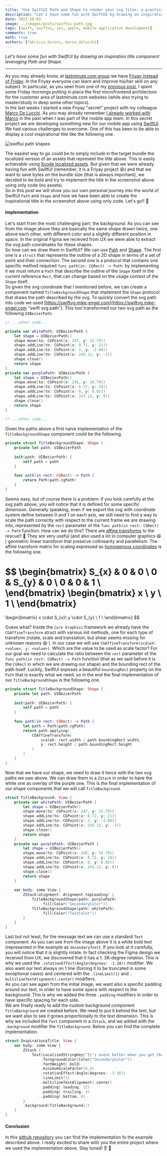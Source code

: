 ```yaml
---
title: "Use SwiftUI Path and Shape to render your svg files: a practical example"
description: "Let's have some fun with SwiftUI by drawing an inspiration title component leveraging Path and Shape."
date: 2022-10-03
image: ../images/posts/swiftui-path.jpg
tags: [swift, swiftui, ios, apple, mobile application development]
comments: true 
math: true 
authors: [fabrizio_duroni, marco_delucchi]
---
```


*Let's have some fun with SwiftUI by drawing an inspiration title component leveraging Path and Shape.*

---

As you may already know, at [lastminute.com group](https://lmgroup.lastminute.com/ "lastminute.com group") we have 
[Friyay instead of Friday](https://technology.lastminute.com/tech-learning-and-development-friyay/ "lastminute.com 
learning"). In the Friyay everyone can learn and improve his/her skill on any subject. In particular, as you seen 
from one of my [previous post](/2022/06/06/microfrontend-module-federation-dynamic-configuration/ "module 
federation"), I spent some Friday mornings putting in place the first microfrontend architecture for the customer 
area of lastminute.com websites (while also trying to master/study in deep some other topics).  
In the last weeks I started a new Friyay "secret" project with my colleague 
[Marco De Lucchi](https://www.linkedin.com/in/marcodelucchi/). As you may already remember [I already worked with 
Marco](/2020/01/18/react-native-activate-hermes/) in the past when I was part of the mobile app team. In this secret 
project we are developing something new for our mobile app 
using [SwiftUI](https://developer.apple.com/xcode/swiftui/ "swiftui"). We had various challenges to overcome. 
One of this has been to be able to display a cool inspirational title like the following one.

![swiftui path shapes](../images/posts/swiftui-path.jpg "The inspirational title we want to create")

The easiest way to go could be to simply include in the target bundle the localized version of an assets that 
represent the title above. This is easily achievable using 
[Xcode localized assets](https://developer.apple.com/documentation/xcode/localizing-assets-in-a-catalog "xcode 
localized assets"). But given that we were already having fun with SwiftUI (remember, it is a Friyay project 
:laughing:) and that we want to save bytes on the bundle size (that is always important), we decided to be bold and 
try to implement the title in the screenshot above using only code (no assets).  
So in this post we will show you our own personal journey into the world of SwiftUI `Path` and `Shape` and how we 
have been able to create the inspirational title in the screenshot above using only code. Let's go!! :rocket:

#### Implementation

Let's start from the most challenging part: the background. As you can see from the image above they are 
basically the same shape drawn twice, one above each other, with different color and a slightly different position 
in space. In the original Figma we received from UX we were able to extract the svg path coordinates for these shapes.  
So how can we draw them in SwiftUI? We can use [Path](https://developer.apple.com/documentation/swiftui/path 
"swiftui path") and [Shape](https://developer.apple.com/documentation/swiftui/shape "swiftui shape"). The first one 
is a `struct` that represents the outline of a 2D shape in terms of a set of point and their connection. The second 
one is a protocol that contains one specific method required `func path(in: CGRect) -> Path`: by implementing it we 
must return a `Path` that describe the outline of the `Shape` itself in the current reference `Rect`, that can change 
based on the usage context of the `Shape` itself.  
So given the svg coordinate that I mentioned before, we can create a component named `TitleBackgroundShape` that 
implement the `Shape` protocol that draws the path described by the svg. To quickly convert the svg path into code 
we used [https://swiftvg.mike-engel.com](https://swiftvg.mike-engel.com "swift svg path"). This tool transformed our 
two svg path as the following `UIBezierPath`. 

```swift
// ...other code...

private var whitePath: UIBezierPath {
    let shape = UIBezierPath()
    shape.move(to: CGPoint(x: 247, y: 15.79))
    shape.addLine(to: CGPoint(x: 8.72, y: 21))
    shape.addLine(to: CGPoint(x: 2, y: -2.08))
    shape.addLine(to: CGPoint(x: 245.12, y: -3))
    shape.close()
    return shape
}
private var purplePath: UIBezierPath {
    let shape = UIBezierPath()
    shape.move(to: CGPoint(x: 245, y: 18.79))
    shape.addLine(to: CGPoint(x: 6.72, y: 24))
    shape.addLine(to: CGPoint(x: 0, y: 0.92))
    shape.addLine(to: CGPoint(x: 243.12, y: 0))
    shape.close()
    return shape
}
    
// ...other code...    
```

Given the paths above a first naive implementation of the `TitleBackgroundShape` component could be the following.

```swift
private struct TitleBackgroundShape: Shape {
    private let path: UIBezierPath
    
    init(path: UIBezierPath) {
        self.path = path
    }
    
    func path(in rect: CGRect) -> Path {
        return Path(path.cgPath)
    }
}
```

Seems easy, but of course there is a problem: if you look carefully at the svg path above, you will notice that it 
is defined for some specific dimension. Generally speaking, even if we export the svg with coordinate system define 
between 0 and 1 on each axis, we still need to find a way to scale the path correctly with respect to the current 
frame we are drawing into, represented by the `rect` parameter of the `func path(in rect: CGRect) -> Path` function. 
How can we do this? There are 
[affine transforms](https://people.cs.clemson.edu/~dhouse/courses/401/notes/affines-matrices.pdf "affine transform") to 
the rescue!! 
:rocket: They are very useful (and also used a lot in computer graphics :laughing: ) geometric linear transform that 
preserve collinearity and parallelism. The affine transform matrix for 
scaling expressed as [homogenous coordinates](https://people.cs.clemson.edu/~dhouse/courses/401/notes/affines-matrices.pdf "affine transform") is the following one.

$$
\begin{bmatrix}
S_{x} & 0 & 0 \\
0 & S_{y} & 0 \\
0 & 0 & 1 \\
\end{bmatrix}
\begin{bmatrix}
x \\
y \\
1 \\
\end{bmatrix}
=
\begin{bmatrix}
x \cdot S_{x}\\
y \cdot S_{y} \\
1 \\
\end{bmatrix}
$$

Guess what? Inside the `Core Graphics` framework we already have the `CGAffineTransform` struct with various init 
methods, one for each type of transform (rotate, scale and translation, but shear seems missing for unknown reasons 
:laughing: ).
In our case we will use `CGAffineTransform(scaleX: <value>, y: <value>)`. Which are the value to be used as scale factor? 
For our goal we need to calculate the ratio between the `rect` parameter of the `func path(in rect: CGRect) -> Path` 
function (that as we said before it is the `CGRect` in which we are drawing our shape) and the bounding rect of the 
path itself. Luckily, SwiftUI exposes a beautiful `boundingRect` property on the `Path` that is exactly what we need.
so in the end the final implementation of our `TitleBackgroundShape` is the following one.

```swift
private struct TitleBackgroundShape: Shape {
    private let path: UIBezierPath
    
    init(path: UIBezierPath) {
        self.path = path
    }
    
    func path(in rect: CGRect) -> Path {
        let path = Path(path.cgPath)
        return path.applying(
            CGAffineTransform(
                scaleX: rect.width / path.boundingRect.width,
                y: rect.height / path.boundingRect.height
            )
        )
    }
}
```

Now that we have our shape, we need to draw it twice with the two svg paths we saw above. We can draw them in a 
`ZStack` in order to have the white one as overlay of the purple one. This is the final implementation of our shape 
components that we will call `TitleBackground`.

```swift
struct TitleBackground: View {
    private var whitePath: UIBezierPath {
        let shape = UIBezierPath()
        shape.move(to: CGPoint(x: 247, y: 15.79))
        shape.addLine(to: CGPoint(x: 8.72, y: 21))
        shape.addLine(to: CGPoint(x: 2, y: -2.08))
        shape.addLine(to: CGPoint(x: 245.12, y: -3))
        shape.close()
        return shape
    }
    private var purplePath: UIBezierPath {
        let shape = UIBezierPath()
        shape.move(to: CGPoint(x: 245, y: 18.79))
        shape.addLine(to: CGPoint(x: 6.72, y: 24))
        shape.addLine(to: CGPoint(x: 0, y: 0.92))
        shape.addLine(to: CGPoint(x: 243.12, y: 0))
        shape.close()
        return shape
    }
    
    var body: some View {
        ZStack(alignment: Alignment.topLeading) {
            TitleBackgroundShape(path: purplePath)
                .fill(Color("SecondaryColor"))
            TitleBackgroundShape(path: whitePath)
                .fill(Color("TextColor"))
        }
    }
}
```

Last but not least, for the message text we can use a standard `Text` component. As you can see from the image above it 
is a white bold text (represented in the example as `SecondaryText`). If you look  at it carefully, you will notice that 
it is slightly rotate. In fact checking the Figma design we received from UX, we discovered that it has a 1.
38-degree rotation. This is why we used the `.rotationEffect(Angle(degrees: -1.38))` modifier. We also want our text 
always on 1 line (forcing it to be truncated in some exceptional cases) and centered with the `.lineLimit(1)` and `.
multilineTextAlignment(.center)` modifiers.  
As you can see again from the initial image, we want also a specific padding around our text, in order to have some 
space with respect to the background. This is why we added the three `.padding` modifiers in order to have specific 
spacing for each side.  
We are finally ready to add the custom background  component `TitleBackground` we created before. We need to put it 
behind the text, but we want also to see it grows proportionally to the text dimension. This is why we included the 
`Text` component in a `ZStack`, and we added with the `.background` modifier the `TitleBackground`. Below you can find 
the complete implementation.

```swift
struct InspirationaTitle: View {
    var body: some View {
        ZStack {
            Text(LocalizedStringKey("It's event better when you get there!"))
                .foregroundColor(Color("SecondaryColor"))
                .fontWeight(.bold)
                .minimumScaleFactor(0.4)
                .rotationEffect(Angle(degrees: -1.38))
                .lineLimit(1)
                .multilineTextAlignment(.center)
                .padding(.leading, 12)
                .padding(.trailing, 4)
                .padding(.bottom, 8)
        }
        .background(TitleBackground())
    }
}
```

#### Conclusion

In this [github repository](https://github.com/chicio/Path-Example "swiftui path example") you can find the 
implementation fo the example described above. I really excited to share with you the entire project where we used 
the implementation above. Stay tuned! :ear: :rocket:
